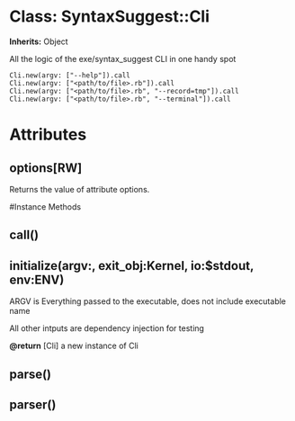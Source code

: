 # Class: SyntaxSuggest::Cli
**Inherits:** Object
    

All the logic of the exe/syntax_suggest CLI in one handy spot

    Cli.new(argv: ["--help"]).call
    Cli.new(argv: ["<path/to/file>.rb"]).call
    Cli.new(argv: ["<path/to/file>.rb", "--record=tmp"]).call
    Cli.new(argv: ["<path/to/file>.rb", "--terminal"]).call


# Attributes
## options[RW] [](#attribute-i-options)
Returns the value of attribute options.


#Instance Methods
## call() [](#method-i-call)

## initialize(argv:, exit_obj:Kernel, io:$stdout, env:ENV) [](#method-i-initialize)
ARGV is Everything passed to the executable, does not include executable name

All other intputs are dependency injection for testing

**@return** [Cli] a new instance of Cli

## parse() [](#method-i-parse)

## parser() [](#method-i-parser)

